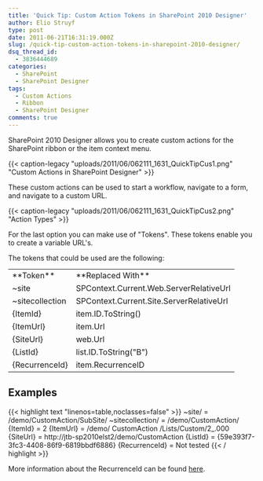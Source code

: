 ```yaml
---
title: 'Quick Tip: Custom Action Tokens in SharePoint 2010 Designer'
author: Elio Struyf
type: post
date: 2011-06-21T16:31:19.000Z
slug: /quick-tip-custom-action-tokens-in-sharepoint-2010-designer/
dsq_thread_id:
  - 3836444689
categories:
  - SharePoint
  - SharePoint Designer
tags:
  - Custom Actions
  - Ribbon
  - SharePoint Designer
comments: true
---
```


SharePoint 2010 Designer allows you to create custom actions for the SharePoint ribbon or the item context menu.

{{< caption-legacy "uploads/2011/06/062111_1631_QuickTipCus1.png" "Custom Actions in SharePoint Designer" >}}

These custom actions can be used to start a workflow, navigate to a form, and navigate to a custom URL.

{{< caption-legacy "uploads/2011/06/062111_1631_QuickTipCus2.png" "Action Types" >}}

For the last option you can make use of "Tokens". These tokens enable you to create a variable URL's.

The tokens that could be used are the following:
<table style="margin: 0 auto;">
<tbody>
<tr>
<td>**Token**</td>
<td>**Replaced With**</td>
</tr>
<tr>
<td>~site</td>
<td>SPContext.Current.Web.ServerRelativeUrl</td>
</tr>
<tr>
<td>~sitecollection</td>
<td>SPContext.Current.Site.ServerRelativeUrl</td>
</tr>
<tr>
<td>{ItemId}</td>
<td>item.ID.ToString()</td>
</tr>
<tr>
<td>{ItemUrl}</td>
<td>item.Url</td>
</tr>
<tr>
<td>{SiteUrl}</td>
<td>web.Url</td>
</tr>
<tr>
<td>{ListId}</td>
<td>list.ID.ToString("B")</td>
</tr>
<tr>
<td style="width: 100px;">{RecurrenceId}</td>
<td>item.RecurrenceID</td>
</tr>
</tbody>
</table>

## Examples


{{< highlight text "linenos=table,noclasses=false" >}}
~site/ = /demo/CustomAction/SubSite/
~sitecollection/ = /demo/CustomAction/
{ItemId} = 2
{ItemUrl} = /demo/ CustomAction /Lists/Custom/2_.000
{SiteUrl} = http://jtb-sp2010elst2/demo/CustomAction
{ListId} = {59e393f7-3fc3-4408-86f9-6819bbdf6886}
{RecurrenceId} = Not tested
{{< / highlight >}}

More information about the RecurrenceId can be found [here](http://gvaro.wordpress.com/2009/03/17/recurrenceid-attribute-of-the-customaction-element/).
